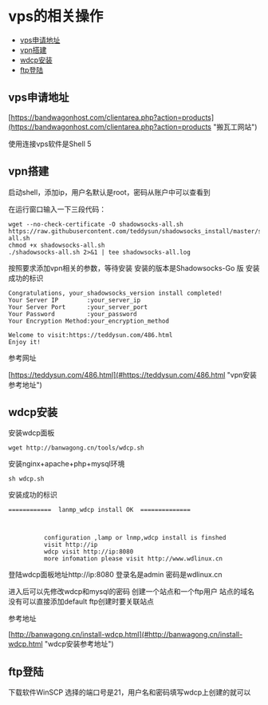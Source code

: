 # vps的相关操作

* [vps申请地址](#vps申请地址)
* [vpn搭建](#vpn搭建)
* [wdcp安装](#wdcp安装)
* [ftp登陆](#ftp登陆)


## vps申请地址

[https://bandwagonhost.com/clientarea.php?action=products](https://bandwagonhost.com/clientarea.php?action=products "搬瓦工网站")

使用连接vps软件是Shell 5

## vpn搭建

启动shell，添加ip，用户名默认是root，密码从账户中可以查看到

在运行窗口输入一下三段代码：
```
wget --no-check-certificate -O shadowsocks-all.sh https://raw.githubusercontent.com/teddysun/shadowsocks_install/master/shadowsocks-all.sh
chmod +x shadowsocks-all.sh
./shadowsocks-all.sh 2>&1 | tee shadowsocks-all.log
```
按照要求添加vpn相关的参数，等待安装
安装的版本是Shadowsocks-Go 版
安装成功的标识
```
Congratulations, your_shadowsocks_version install completed!
Your Server IP        :your_server_ip
Your Server Port      :your_server_port
Your Password         :your_password
Your Encryption Method:your_encryption_method

Welcome to visit:https://teddysun.com/486.html
Enjoy it!
```
参考网址

[https://teddysun.com/486.html](#https://teddysun.com/486.html "vpn安装参考地址")

## wdcp安装
安装wdcp面板
```
wget http://banwagong.cn/tools/wdcp.sh
```
安装nginx+apache+php+mysql环境
```
sh wdcp.sh
```

安装成功的标识
```
============  lanmp_wdcp install OK  ==============



          configuration ,lamp or lnmp,wdcp install is finshed
          visit http://ip
          wdcp visit http://ip:8080
          more infomation please visit http://www.wdlinux.cn

```

登陆wdcp面板地址http://ip:8080
登录名是admin
密码是wdlinux.cn

进入后可以先修改wdcp和mysql的密码
创建一个站点和一个ftp用户
站点的域名没有可以直接添加default
ftp创建时要关联站点

参考地址

[http://banwagong.cn/install-wdcp.html](#http://banwagong.cn/install-wdcp.html "wdcp安装参考地址")

## ftp登陆
下载软件WinSCP
选择的端口号是21，用户名和密码填写wdcp上创建的就可以

